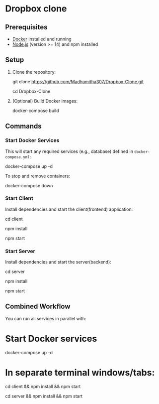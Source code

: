 # Dropbox clone

## Prerequisites

* [Docker](https://www.docker.com/) installed and running
* [Node.js](https://nodejs.org/) (version >= 14) and npm installed

## Setup

1. Clone the repository:

   git clone https://github.com/Madhumitha307/Dropbox-Clone.git
   
   cd Dropbox-Clone

3. (Optional) Build Docker images:
   
   docker-compose build

## Commands

### Start Docker Services

This will start any required services (e.g., database) defined in `docker-compose.yml`:

docker-compose up -d

To stop and remove containers:

docker-compose down

### Start Client

Install dependencies and start the client(frontend) application:

cd client

npm install

npm start

### Start Server

Install dependencies and start the server(backend):

cd server

npm install

npm start

## Combined Workflow
You can run all services in parallel with:

# Start Docker services
docker-compose up -d

# In separate terminal windows/tabs:
cd client && npm install && npm start

cd server  && npm install && npm start


